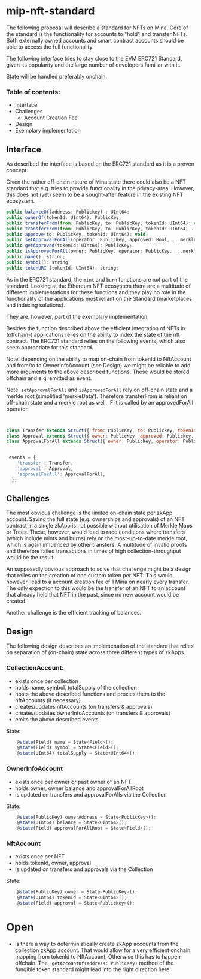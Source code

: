 # mip-nft-standard

The following proposal will describe a standard for NFTs on Mina. Core of the standard is the functionality for accounts to "hold" and transfer NFTs. Both externally owned accounts and smart contract accounts should be able to access the full functionality.

The following interface tries to stay close to the EVM ERC721 Standard, given its popularity and the large number of developers familiar with it. 

State will be handled preferably onchain. 

### Table of contents: 
- Interface
- Challenges 
    - Account Creation Fee 
- Design 
- Exemplary implementation

## Interface 

As described the interface is based on the ERC721 standard as it is a proven concept. 

Given the rather off-chain nature of Mina state there could also be a NFT standard that e.g. tries to provide functionality in the privacy-area. However, this does not (yet) seem to be a sought-after feature in the existing NFT ecosystem. 

```javascript
public balanceOf(address: Publickey) : UInt64;
public ownerOf(tokenId: UInt64): PublicKey; 
public transferFrom(from: PublicKey, to: PublicKey, tokenId: UInt64): void;
public transferFrom(from: PublicKey, to: PublicKey, tokenId: UInt64, ...merkleData): void;
public approve(to: PublicKey, tokenId: UInt64): void;
public setApprovalForAll(operator: PublicKey, approved: Bool, ...merkleData): void;
public getApproved(tokenId: UInt64): PublicKey;
public isApprovedForAll(owner: PublicKey, operator: PublicKey, ...merkleData): Bool;
public name(): string;
public symbol(): string;
public tokenURI (tokenId: UInt64): string;
```

As in the ERC721 standard, the `mint` and `burn` functions are not part of the standard. Looking at the Ethereum NFT ecosystem there are a multitude of different implementations for these functions and they play no role in the functionality of the applications most reliant on the Standard (marketplaces and indexing solutions). 

They are, however, part of the exemplary implementation.

Besides the function described above the efficient integration of NFTs in (offchain-) applications relies on the ability to index the state of the nft contract. The ERC721 standard relies on the following events, which also seem appropriate for this standard. 

Note: depending on the ability to map on-chain from tokenId to NftAccount and from/to to OwnerInfoAccount (see Design) we might be reliable to add more arguments to the above described functions. These would be stored offchain and e.g. emitted as event.

Note: `setApprovalForAll` and `isApprovedForAll` rely on off-chain state and a merkle root (simplified 'merkleData'). Therefore transferFrom is reliant on off-chain state and a merkle root as well, IF it is called by an approvedForAll operator.

```javascript


class Transfer extends Struct({ from: PublicKey, to: Publickey, tokenId: UInt64 }) {}
class Approval extends Struct({ owner: PublicKey, approved: Publickey, tokenId: UInt64 }) {}
class ApprovalForAll extends Struct({ owner: PublicKey, operator: Publickey, approved: Bool }) {}


 events = {
    'transfer': Transfer,
    'approval': Approval,
    'approvalForAll': ApprovalForAll,
  };
```

## Challenges

The most obvious challenge is the limited on-chain state per zkApp account. Saving the full state (e.g. ownerships and approvals) of an NFT contract in a single zkApp is not possible without utilisation of Merkle Maps or Trees. These, however, would lead to race conditions where transfers (which include mints and burns) rely on the most-up-to-date merkle root, which is again influenced by other transfers. A multitude of invalid proofs and therefore failed transactions in times of high collection-throughput would be the result. 

An supposedly obvious approach to solve that challenge might be a design that relies on the creation of one custom token per NFT. This would, however, lead to a account creation fee of 1 Mina on nearly every transfer. The only expection to this would be the transfer of an NFT to an account that already held that NFT in the past, since no new account would be created. 

Another challenge is the efficient tracking of balances. 

## Design 

The following design describes an implemenation of the standard that relies on separation of (on-chain) state across three different types of zkApps. 


### CollectionAccount: 
- exists once per collection
- holds name, symbol, totalSupply of the collection 
- hosts the above described functions and proxies them to the nftAccounts (if necessary)
- creates/updates nftAccounts (on transfers & approvals)
- creates/updates ownerInfoAccounts (on transfers & approvals)
- emits the above described events

State:
```javascript
    @state(Field) name = State<Field>();
    @state(Field) symbol = State<Field>();
    @state(UInt64) totalSupply = State<UInt64>();
```

### OwnerInfoAccount
- exists once per owner or past owner of an NFT
- holds owner, owner balance and approvalForAllRoot
- is updated on transfers and approvalForAlls via the Collection

State: 
```javascript
    @state(PublicKey) ownerAddress = State<PublicKey>();
    @state(UInt64) balance = State<UInt64>();
    @state(Field) approvalForAllRoot = State<Field>();
```

### NftAccount
- exists once per NFT
- holds tokenId, owner, approval
- is updated on transfers and approvals via the Collection

State:
```javascript
    @state(PublicKey) owner = State<PublicKey>();
    @state(UInt64) tokenId = State<UInt64>();
    @state(Field) approval = State<PublicKey>();
```


# Open 
- is there a way to deterministically create zkApp accounts from the collection zkApp account. That would allow for a very efficient onchain mapping from tokenId to NftAccount. Otherwise this has to happen offchain. The ` getAccountOf(address: PublicKey)` method of the fungible token standard might lead into the right direction here.




